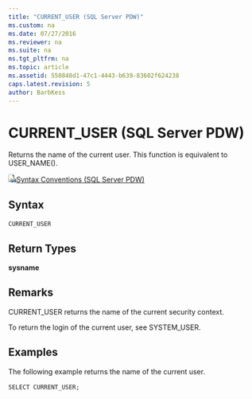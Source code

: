 ```yaml
---
title: "CURRENT_USER (SQL Server PDW)"
ms.custom: na
ms.date: 07/27/2016
ms.reviewer: na
ms.suite: na
ms.tgt_pltfrm: na
ms.topic: article
ms.assetid: 550848d1-47c1-4443-b639-83602f624238
caps.latest.revision: 5
author: BarbKess
---
```

# CURRENT_USER (SQL Server PDW)
Returns the name of the current user. This function is equivalent to USER_NAME().  
  
![Topic link icon](../../mpp/sqlpdw/media/Topic_Link.gif "Topic_Link")[Syntax Conventions &#40;SQL Server PDW&#41;](../../mpp/sqlpdw/syntax-conventions-sql-server-pdw.md)  
  
## Syntax  
  
```  
CURRENT_USER  
```  
  
## Return Types  
**sysname**  
  
## Remarks  
CURRENT_USER returns the name of the current security context.  
  
To return the login of the current user, see SYSTEM_USER.  
  
## Examples  
The following example returns the name of the current user.  
  
```  
SELECT CURRENT_USER;  
```  
  
